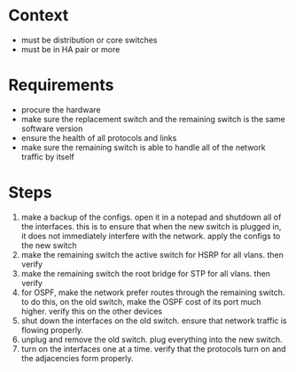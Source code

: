 # Context
- must be distribution or core switches
- must be in HA pair or more


# Requirements
- procure the hardware
- make sure the replacement switch and the remaining switch is the same software version
- ensure the health of all protocols and links
- make sure the remaining switch is able to handle all of the network traffic by itself


# Steps
1. make a backup of the configs. open it in a notepad and shutdown all of the interfaces. this is to ensure that when the new switch is plugged in, it does not immediately interfere with the network. apply the configs to the new switch
2. make the remaining switch the active switch for HSRP for all vlans. then verify
3. make the remaining switch the root bridge for STP for all vlans. then verify
4. for OSPF, make the network prefer routes through the remaining switch. to do this, on the old switch, make the OSPF cost of its port much higher. verify this on the other devices
5. shut down the interfaces on the old switch. ensure that network traffic is flowing properly.
6. unplug and remove the old switch. plug everything into the new switch. 
7. turn on the interfaces one at a time. verify that the protocols turn on and the adjacencies form properly.




